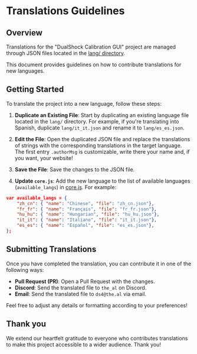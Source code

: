 # Translations Guidelines

## Overview
Translations for the "DualShock Calibration GUI" project are managed through
JSON files located in the [lang/ directory](https://github.com/dualshock-tools/dualshock-tools.github.io/tree/main/lang). 

This document provides guidelines on how to contribute translations for new languages.

## Getting Started
To translate the project into a new language, follow these steps:

1. **Duplicate an Existing File**: Start by duplicating an existing language file located in the `lang/` directory. For example, if you're translating into Spanish, duplicate `lang/it_it.json` and rename it to `lang/es_es.json`.

2. **Edit the File**: Open the duplicated JSON file and replace the translations of strings with the corresponding translations in the target language. The first entry `.authorMsg` is customizable, write there your name and, if you want, your website!

3. **Save the File**: Save the changes to the JSON file.

4. **Update `core.js`**: Add the new language to the list of available languages (`available_langs`) in [core.js](https://github.com/dualshock-tools/dualshock-tools.github.io/blob/main/core.js). For example:
   
```json
var available_langs = {
    "zh_cn": { "name": "Chinese", "file": "zh_cn.json"},                        
    "fr_fr": { "name": "Français", "file": "fr_fr.json"},                       
    "hu_hu": { "name": "Hungarian", "file": "hu_hu.json"},                      
    "it_it": { "name": "Italiano", "file": "it_it.json"}, 
    "es_es": { "name": "Español", "file": "es_es.json"},
};
```

## Submitting Translations
Once you have completed the translation, you can contribute it in one of the following ways:

- **Pull Request (PR)**: Open a Pull Request with the changes.
- **Discord**: Send the translated file to `the_al` on Discord.
- **Email**: Send the translated file to `ds4@the.al` via email.

Feel free to adjust any details or formatting according to your preferences!

## Thank you

We extend our heartfelt gratitude to everyone who contributes translations to
make this project accessible to a wider audience. Thank you!

